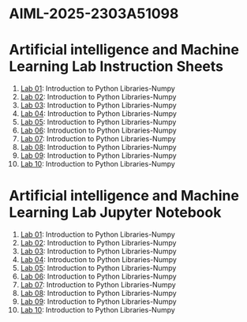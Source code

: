 # AIML-2025-2303A51098
# Artificial intelligence and Machine Learning Lab Instruction Sheets
1. [Lab 01](https://github.com/2303A51098/AIML-2025/blob/main/AIML_A1.pdf): Introduction to Python Libraries-Numpy
2. [Lab 02](https://github.com/2303A51098/AIML-2025/blob/main/AIML_A2.pdf): Introduction to Python Libraries-Numpy
3. [Lab 03](https://github.com/2303A51098/AIML-2025/blob/main/AIML_A3.pdf): Introduction to Python Libraries-Numpy
4. [Lab 04](https://github.com/2303A51098/AIML-2025/blob/main/AIML_A4.pdf): Introduction to Python Libraries-Numpy
5. [Lab 05](https://github.com/2303A51098/AIML-2025/blob/main/AIML_A5.pdf): Introduction to Python Libraries-Numpy
6. [Lab 06](https://github.com/2303A51098/AIML-2025/blob/main/AIML_A6.pdf): Introduction to Python Libraries-Numpy
7. [Lab 07](https://github.com/2303A51098/AIML-2025/blob/main/AIML_A7.pdf): Introduction to Python Libraries-Numpy
8. [Lab 08](): Introduction to Python Libraries-Numpy
9. [Lab 09](): Introduction to Python Libraries-Numpy
10.  [Lab 10](): Introduction to Python Libraries-Numpy

# Artificial intelligence and Machine Learning Lab Jupyter Notebook
1. [Lab 01](https://github.com/2303A51098/AIML-2025/blob/main/Lab01-AIML.ipynb): Introduction to Python Libraries-Numpy
2. [Lab 02](https://github.com/2303A51098/AIML-2025/blob/main/Lab_02_AIML.ipynb): Introduction to Python Libraries-Numpy
3. [Lab 03](https://github.com/2303A51098/AIML-2025/blob/main/Lab03_AIML.ipynb): Introduction to Python Libraries-Numpy
4. [Lab 04](https://github.com/2303A51098/AIML-2025/blob/main/Lab_04_AIML.ipynb): Introduction to Python Libraries-Numpy
5. [Lab 05](https://github.com/2303A51098/AIML-2025/blob/main/Lab05_AIML.ipynb): Introduction to Python Libraries-Numpy
6. [Lab 06](https://github.com/2303A51098/AIML-2025/blob/main/Lab_06_AIML.ipynb): Introduction to Python Libraries-Numpy
7. [Lab 07](): Introduction to Python Libraries-Numpy
8. [Lab 08](https://github.com/2303A51098/AIML-2025/blob/main/Lab-8_AIML.ipynb): Introduction to Python Libraries-Numpy
9. [Lab 09](https://github.com/2303A51098/AIML-2025/blob/main/Lab_9_AIML.ipynb): Introduction to Python Libraries-Numpy
10. [Lab 10](): Introduction to Python Libraries-Numpy
